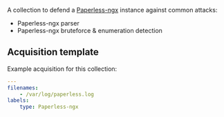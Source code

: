 A collection to defend a [Paperless-ngx](https://github.com/paperless-ngx/paperless-ngx) instance against common attacks:

-   Paperless-ngx parser
-   Paperless-ngx bruteforce & enumeration detection

## Acquisition template

Example acquisition for this collection:

```yaml
---
filenames:
    - /var/log/paperless.log
labels:
    type: Paperless-ngx
```

